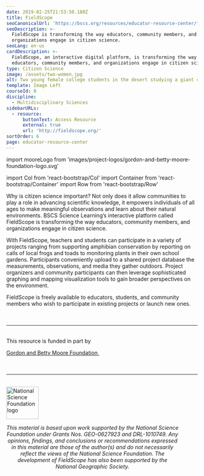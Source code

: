 ```yaml
---
date: 2019-02-25T21:53:50.180Z
title: FieldScope
seoCanonicalUrl: 'https://bscs.org/resources/educator-resource-center/fieldscope'
seoDescription: >-
  FieldScope is transforming the way educators, community members, and
  organizations engage in citizen science.
seoLang: en-us
cardDescription: >-
  FieldScope, an interactive digital platform, is transforming the way
  educators, community members, and organizations engage in citizen science.
type: Citizen Science
image: /assets/two-women.jpg
alt: Two young female college students in the desert studying a giant cactus
template: Image Left
courseId: 0
discipline:
  - Multidisciplinary Sciences
sidebarURLs:
  - resource:
      buttonText: Access Resource
      external: true
      url: 'http://fieldscope.org/'
sortOrder: 6
page: educator-resource-center
---
```


import mooreLogo from 'images/project-logos/gordon-and-betty-moore-foundation-logo.svg'

import Col from 'react-bootstrap/Col'
import Container from 'react-bootstrap/Container'
import Row from 'react-bootstrap/Row'

Why is citizen science important? Not only does it allow communities to play a role in advancing scientific knowledge, it empowers individuals of all ages to make meaningful observations and learn about their natural environments. BSCS Science Learning’s interactive platform called FieldScope is transforming the way educators, community members, and organizations engage in citizen science.

With FieldScope, teachers and students can participate in a variety of projects ranging from supporting amphibian conservation by reporting on calls of local frogs and toads to monitoring plants in their own school gardens. Participants conveniently upload to a shared project database the measurements, observations, and media they gather outdoors. Project organizers and community participants can then leverage sophisticated graphing and mapping visualization tools to gain broader perspectives on the environment.

FieldScope is freely available to educators, students, and community members who wish to participate in existing projects or launch new ones.

<hr style="margin-top: 3rem; margin-bottom: 2rem;" />

<div style={{ fontSize: "1.5rem", marginBottom: '2rem' }}><p>This resource is funded in part by</p></div>

<div className="d-flex justify-content-md-center">
  <a className="p-2 mr-4" href="https://www.moore.org/" target="_blank" rel="noopener noreferrer">
    Gordon and Betty Moore Foundation&nbsp;<sup><i style="font-size: .65rem;" class="fas fa-external-link-alt"></i></sup>
  </a>
</div>

<hr style="margin-top: 3rem; margin-bottom: 2rem;" />
<div class="d-flex justify-content-center">
  <div style="width: 90%;">
    <a href="https://www.nsf.gov" target="_blank" rel="noopener noreferrer">
      <img src="/assets/nsf_logo.svg" alt="National Science Foundation logo" style="height: 85px;" class="mx-auto d-block mb-4" />
    </a>
    <p style="font-style: italic; text-align: center;">
      This material is based upon work supported by the National Science Foundation under Grants Nos. GEO-0627923 and DRL-1010749. Any opinions, findings, and conclusions or recommendations expressed in this material are those of the author(s) and do not necessarily reflect the views of the National Science Foundation. The development of FieldScope has also been supported by the National Geographic Society.
    </p>
  </div>
</div>
